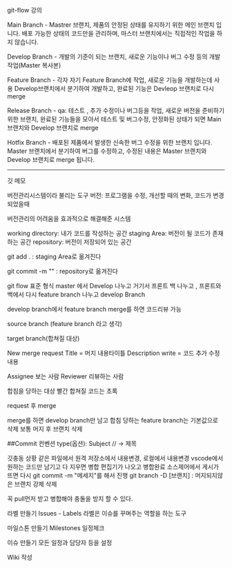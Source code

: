 git-flow 강의

Main Branch - Mastrer 브랜치, 제품의 안정된 상태를 유지하기 위한 메인 브랜치 입니다.
배포 가능한 상태의 코드만을 관리하며, 마스터 브랜치에서는 직접적인 작업을 하지 않습니다.

Develop Branch - 개발의 기준이 되는 브랜치, 새로운 기능이나 버그 수정 등의 개발작업(Master 복사본)

Feature Branch - 각자 자기 Feature Branch에 작업, 새로운 기능을 개발하는데 사용
Develop브랜치에서 분기하여 개발하고, 완료된 기능은 Devleop 브랜치로 다시 merge

Release Branch - qa: 테스트 , 추가 수정이나 버그등을 작업, 새로운 버전을 준비하기 위한 브랜치,
완료된 기능들을 모아서 테스트 및 버그수정, 안정화된 상태가 되면 Main 브랜치와 Develop 브랜치로 merge

Hotfix Branch - 배포된 제품에서 발생한 신속한 버그 수정을 위한 브랜치 입니다. Master 브랜치에서 분기하여 버그를 수정하고, 수정된 내용은 Master 브랜치와 Develop 브랜치로 merge 됩니다.

-----------------------------------------------------

깃 메모

버전관리시스템이라 불리는 도구
버전: 프로그램을 수정, 개선할 때의 변화, 코드가 변경 되었을때 

버전관리의 어려움을 효과적으로 해결해준 시스템


working directory: 내가 코드를 작성하는 공간
staging Area: 버전이 될 코드가 존재하는 공간
repository: 버전이 저장되어 있는 공간

git add . : staging Area로 옮겨진다

git commit -m "" : repository로 옮겨진다


git flow
표준 형식
master 에서 Develop 나누고 거기서 프론트 백 나누고 , 프론트와 백에서 다시 feature branch 나누고
develop Branch


develop branch에서 feature branch merge를 하면 코드리뷰 가능

source branch (feature branch 라고 생각)

target branch(합쳐질 대상)

New merge request
Title = 머지 내용타이틀
Description
write =  코드 추가 수정 내용

Assignee 보는 사람
Reviewer 리뷰하는 사람


합침을 당하는  대상 빨간 
합쳐질 코드는 초록

request 후 merge

merge를 하면 develop branch만 남고 합침 당하는 feature branch는 기본값으로 삭제
보통 머지 후 브랜치 삭제

##Commit 컨벤션 
type(옵션): Subject // -> 제목

깃충동 상황
같은 파일에서 원격 저장소에서 내용변경, 로컬에서 내용변경
vscode에서 원하는 코드만 남기고 다 지우면 병합 편집기가 나오고 병합완료
소스제어에서 게시가 뜨면 다시 git commit -m "메세지"를 해서 진행
git branch -D [브랜치] : 머지되지않은 브랜치 강제 삭제

꼭 pull먼저 받고 병합해야 충돌을 방지 할 수 있다.

라벨 만들기 Issues - Labels
라벨은 이슈를 꾸며주는 역할을 하는 도구

마일스톤 만들기 Milestones 
일정체크

이슈 만들기
모든 일정과 담당자 등을 설정

Wiki 작성